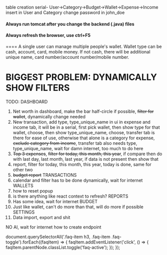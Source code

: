 table creation serial- User->Category->Budget->Wallet->Expense->Income
insert in User and Category
change password in john_doe



#### Always run tomcat after you change the backend (.java) files
#### Always refresh the browser, use ctrl+F5

==== A single user can manage multiple people's wallet. Wallet type can be cash, account, card, mobile money. If not cash, there will be additional unique name, card number/account number/mobile number.

# **BIGGEST PROBLEM: DYNAMICALLY SHOW FILTERS**

TODO:
DASHBOARD
1. Net worth in dashboard, make the bar half-circle if possible, ~~filter for wallet~~, dynamically change needed
2. New transaction, add type, type_unique_name in ui in expense and income tab, it will be in a serial, first pick wallet, then show type for that wallet, choose, then show type_unique_name, choose, transfer tab is there for ease of use, otherwise that alone is a category for expense, ~~exclude category from income~~, transfer tab also needs type, type_unique_name, wait for damn internet, too much to do here
3. ~~Top 3 expenses~~, ~~filter for today, this month, this year~~, if compare then do with last day, last month, last year, if data is not present then show that
4. report, filter for today, this month, this year, today is done, same for other two
5. ~~budget report~~
TRANSACTIONS
6. calendar and filter has to be done dynamically, wait for internet
WALLETS
7. how to reset popup
8. is there anything like react context to refresh?
REPORTS
9. Has some idea, wait for internet
BUDGET
10. Just like wallet, can't do more than that, will do more if possible 
SETTINGS
11. Data import, export and shit

NO AI, wait for internet
how to create endpoint


document.querySelectorAll('.faq-item h3, .faq-item .faq-toggle').forEach((faqItem) => {
    faqItem.addEventListener('click', () => {
      faqItem.parentNode.classList.toggle('faq-active');
    });
  });